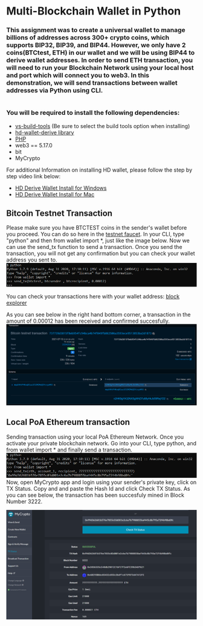 # Multi-Blockchain Wallet in Python

### This assignment was to create a universal wallet to manage billions of addresses across 300+ crypto coins, which supports BIP32, BIP39, and BIP44. However, we only have 2 coins(BTCtest, ETH) in our wallet and we will be using BIP44 to derive wallet addresses. In order to send ETH transaction, you will need to run your Blockchain Network using your local host and port which will connect you to web3. In this demonstration, we will send transactions between wallet addresses via Python using CLI.


#

### You will be required to install the following dependencies:

* [vs-build-tools](https://visualstudio.microsoft.com/downloads/) (Be sure to select the build tools option when installing)
* [hd-wallet-derive library](https://github.com/dan-da/hd-wallet-derive) 
* [PHP](https://www.apachefriends.org/index.html)
* web3 == 5.17.0
* bit 
* MyCrypto

For additional Information on installing HD wallet, please follow the step by step video link below:
* [HD Derive Wallet Install for Windows](https://youtu.be/A_tqm4j4vsY)
* [HD Derive Wallet Install for Mac](https://youtu.be/c-Qc3Pss6oM)




## **Bitcoin Testnet Transaction**

Please make sure you have BTCTEST coins in the sender's wallet before you proceed. You can do so here in the [testnet faucet](https://testnet-faucet.mempool.co/). In your CLI, type "python" and then from wallet import *, just like the image below. Now we can use the send_tx function to send a transaction. Once you send the transaction, you will not get any confirmation but you can check your wallet address you sent to.
![image](screenshots/send_btctest.png)

You can check your transactions here with your wallet address:
[block explorer](https://tbtc.bitaps.com/) 

As you can see below in the right hand bottom corner, a transaction in the amount of 0.00012 has been received and confirmed succesfully.
![image](screenshots/btctestnet.png)

## **Local PoA Ethereum transaction**

Sending transaction using your local PoA Ethereum Network. Once you activate your private blockchain network. Go into your CLI, type python, and from wallet import * and finally send a transaction.
![image](screenshots/trans_id.png)
Now, open MyCrypto app and login using your sender's private key, click on TX Status. Copy and and paste the Hash Id and click Check TX Status. As you can see below, the transaction has been succesfuly mined in Block Number 3222.

![image](screenshots/eth_trans_success.png)

